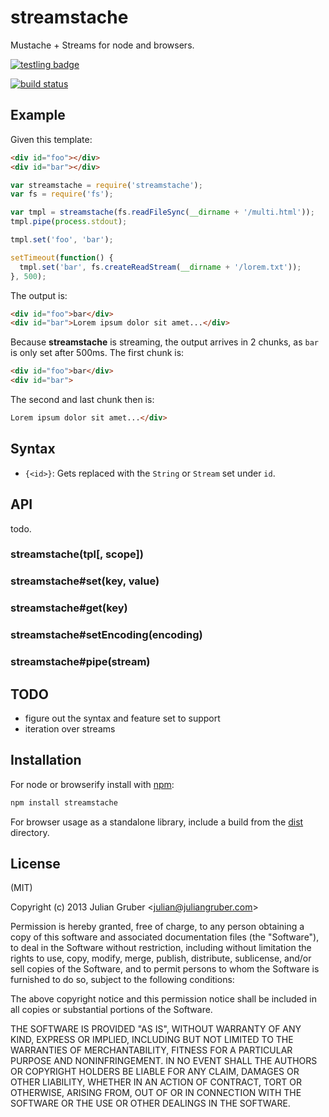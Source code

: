 
# streamstache

Mustache + Streams for node and browsers.

[![testling badge](https://ci.testling.com/juliangruber/streamstache.png)](https://ci.testling.com/juliangruber/streamstache)

[![build status](https://secure.travis-ci.org/juliangruber/streamstache.png)](http://travis-ci.org/juliangruber/streamstache)

## Example

Given this template:

```html
<div id="foo"></div>
<div id="bar"></div>
```

```js
var streamstache = require('streamstache');
var fs = require('fs');

var tmpl = streamstache(fs.readFileSync(__dirname + '/multi.html'));
tmpl.pipe(process.stdout);

tmpl.set('foo', 'bar');

setTimeout(function() {
  tmpl.set('bar', fs.createReadStream(__dirname + '/lorem.txt'));
}, 500);
```

The output is:

```html
<div id="foo">bar</div>
<div id="bar">Lorem ipsum dolor sit amet...</div>
```

Because **streamstache** is streaming, the output arrives in 2 chunks, as `bar`  is only set after 500ms. The first chunk is:

```html
<div id="foo">bar</div>
<div id="bar">
```

The second and last chunk then is:

```html
Lorem ipsum dolor sit amet...</div>
```

## Syntax

* `{<id>}`: Gets replaced with the `String` or `Stream` set under `id`.

## API

todo.

### streamstache(tpl[, scope])

### streamstache#set(key, value)

### streamstache#get(key)

### streamstache#setEncoding(encoding)

### streamstache#pipe(stream)

## TODO

* figure out the syntax and feature set to support
* iteration over streams

## Installation

For node or browserify install with [npm](https://npmjs.org):

```bash
npm install streamstache
```

For browser usage as a standalone library, include a build from the [dist](https://github.com/juliangruber/streamstache/tree/master/dist) directory.

## License

(MIT)

Copyright (c) 2013 Julian Gruber &lt;julian@juliangruber.com&gt;

Permission is hereby granted, free of charge, to any person obtaining a copy of
this software and associated documentation files (the "Software"), to deal in
the Software without restriction, including without limitation the rights to
use, copy, modify, merge, publish, distribute, sublicense, and/or sell copies
of the Software, and to permit persons to whom the Software is furnished to do
so, subject to the following conditions:

The above copyright notice and this permission notice shall be included in all
copies or substantial portions of the Software.

THE SOFTWARE IS PROVIDED "AS IS", WITHOUT WARRANTY OF ANY KIND, EXPRESS OR
IMPLIED, INCLUDING BUT NOT LIMITED TO THE WARRANTIES OF MERCHANTABILITY,
FITNESS FOR A PARTICULAR PURPOSE AND NONINFRINGEMENT. IN NO EVENT SHALL THE
AUTHORS OR COPYRIGHT HOLDERS BE LIABLE FOR ANY CLAIM, DAMAGES OR OTHER
LIABILITY, WHETHER IN AN ACTION OF CONTRACT, TORT OR OTHERWISE, ARISING FROM,
OUT OF OR IN CONNECTION WITH THE SOFTWARE OR THE USE OR OTHER DEALINGS IN THE
SOFTWARE.
